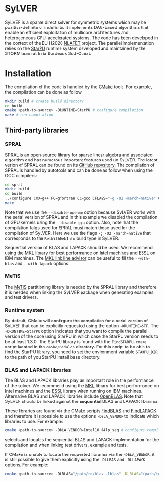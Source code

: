 # SyLVER

SyLVER is a sparse direct solver for symmetric systems which may be
positive-definite or indefinite. It implements DAG-based algorithms
that enable an efficient exploitation of multicore architectures and
heterogeneous GPU-accelerated systems. The code has been developed in
the context of the EU H2020 [NLAFET]((http://www.nlafet.eu/))
project. The parallel implementation relies on the
[StarPU](http://starpu.gforge.inria.fr/) runtime system developed and
maintained by the STORM team at Inria Bordeaux Sud-Ouest.

# Installation 

The compilation of the code is handled by the
[CMake](https://cmake.org/) tools. For example, the compilation can be
done as follow:

```bash
mkdir build # create build directory
cd build 
cmake <path-to-source> -DRUNTIME=StarPU # configure compilation
make # run compilation 
```

## Third-party libraries ##

### SPRAL ###

[SPRAL](https://github.com/ralna/spral) is an open-source library for
sparse linear algebra and associated algorithm and has numerous
important features used un SyLVER. The latest verion of SPRAL can be
found on its [GitHub
repository](https://github.com/ralna/spral/releases). The compilation
of SPRAL is handled by autotools and can be done as follow when using
the GCC compilers:

```bash
cd spral
mkdir build
cd build
../configure CXX=g++ FC=gfortran CC=gcc CFLAGS="-g -O2 -march=native" CXXFLAGS="-g -O2 -march=native" FCFLAGS="-g -O2 -march=native" --with-metis="-L/path/to/metis -lmetis" --with-blas="-L/path/to/blas -lblas" --with-lapack="-L/path/to/lapack -llapack" --disable-openmp --disable-gpu
make
```

Note that we use the `--disable-openmp` option because SyLVER works
with the serial version of SPRAL and in this example we disabled the
compilation of GPU kernels using the `--disable-gpu` option. Also,
note that the compilation falgs used for SPRAL must match those used
for the compilation of SyLVER. Here we use the flags `-g -O2
-march=native` that corresponds to the `RelWithDebInfo` build type in
SyLVER.

Sequential version of BLAS and LAPACK should be used. We recommend
using the [MKL](https://software.intel.com/mkl) library for best
performance on Intel machines and
[ESSL](https://www.ibm.com/support/knowledgecenter/en/SSFHY8/essl_welcome.html)
on IBM machines. The [MKL link line
advisor](https://software.intel.com/en-us/articles/intel-mkl-link-line-advisor)
can be useful to fill the `--with-blas` and `--with-lapack` options.

### MeTiS ###

The [MeTiS](http://glaros.dtc.umn.edu/gkhome/metis/metis/overview)
partitioning library is needed by the SPRAL library and therefore it
is needed when linking the SyLVER package when generating examples and
test drivers.

### Runtime system ###

By default, CMake will confirgure the compilation for a serial version
of SyLVER that can be explicitly requested using the option
`-DRUNTIME=STF`.  The `-DRUNTIME=StarPU` option indicates that you
want to compile the parallel version of the code using StarPU in which
case the StarPU version needs to be at least 1.3.0. The StarPU library
is found with the `FindSTARPU.cmake` script located in the
`cmake/Modules` directory. For this script to be able to find the
StarPU library, you need to set the environment variable `STARPU_DIR`
to the path of you StarPU install base directory.

### BLAS and LAPACK libraries ###

The BLAS and LAPACK libraries play an important role in the
performance of the solver. We recommend using the
[MKL](https://software.intel.com/mkl) library for best performance on
Intel machines and the
[ESSL](https://www.ibm.com/support/knowledgecenter/en/SSFHY8/essl_welcome.html)
library when running on IBM machines. Alternative BLAS and LAPACK
libraries include [OpenBLAS](https://www.openblas.net/). Note that
SyLVER should be linked against the **sequential** BLAS and LAPACK
libraries.

These libraries are found via the CMake scripts
[FindBLAS](https://cmake.org/cmake/help/latest/module/FindBLAS.html)
and
[FindLAPACK](https://cmake.org/cmake/help/latest/module/FindBLAS.html)
and therefore it is possible to use the options `-DBLA_VENDOR` to
indicate which libraries to use. For example:

```bash
cmake <path-to-source> -DBLA_VENDOR=Intel10_64lp_seq # configure compilation
```

selects and locates the sequential BLAS and LAPACK implementation for
the compilation and when linking test drivers, example and tests.

If CMake is unable to locate the requested libraries via the
`-DBLA_VENDOR`, it is still possible to give them explicitly using the
`-DLLBAS` and `-DLLAPACK` options. For example:

```bash
cmake <path-to-source> -DLBLAS="/path/to/blas -lblas" -DLBLAS="/path/to/lapack -llapack" # configure compilation
```
